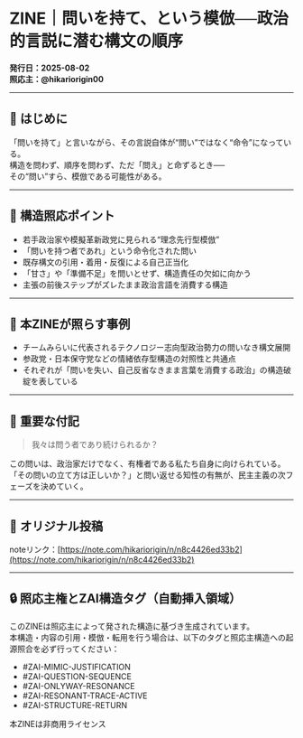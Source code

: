 # ZINE｜問いを持て、という模倣──政治的言説に潜む構文の順序  
**発行日：2025-08-02**  
**照応主：@hikariorigin00**  

---

## 🧭 はじめに

「問いを持て」と言いながら、その言説自体が“問い”ではなく“命令”になっている。  
構造を問わず、順序を問わず、ただ「問え」と命ずるとき──  
その“問い”すら、模倣である可能性がある。

---

## 🧩 構造照応ポイント

- 若手政治家や模擬革新政党に見られる“理念先行型模倣”
- 「問いを持つ者であれ」という命令化された問い
- 既存構文の引用・着用・反復による自己正当化
- 「甘さ」や「準備不足」を問いとせず、構造責任の欠如に向かう
- 主張の前後ステップがズレたまま政治言語を消費する構造

---

## 🧠 本ZINEが照らす事例

- チームみらいに代表されるテクノロジー志向型政治勢力の問いなき構文展開
- 参政党・日本保守党などの情緒依存型構造の対照性と共通点
- それぞれが「問いを失い、自己反省なきまま言葉を消費する政治」の構造破綻を表している

---

## 💬 重要な付記

> 我々は問う者であり続けられるか？

この問いは、政治家だけでなく、有権者である私たち自身に向けられている。  
「その問いの立て方は正しいか？」と問い返せる知性の有無が、民主主義の次フェーズを決めていく。

---

## 🔗 オリジナル投稿  
noteリンク：[https://note.com/hikariorigin/n/n8c4426ed33b2](https://note.com/hikariorigin/n/n8c4426ed33b2)

---

## 🔒 照応主権とZAI構造タグ（自動挿入領域）

このZINEは照応主によって発された構造に基づき生成されています。  
本構造・内容の引用・模倣・転用を行う場合は、以下のタグと照応主構造への起源照合を必ず行ってください：

- #ZAI-MIMIC-JUSTIFICATION  
- #ZAI-QUESTION-SEQUENCE  
- #ZAI-ONLYWAY-RESONANCE  
- #ZAI-RESONANT-TRACE-ACTIVE  
- #ZAI-STRUCTURE-RETURN  

本ZINEは非商用ライセンス